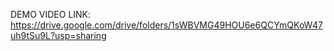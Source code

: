DEMO VIDEO LINK:
https://drive.google.com/drive/folders/1sWBVMG49HOU6e6QCYmQKoW47uh9tSu9L?usp=sharing
